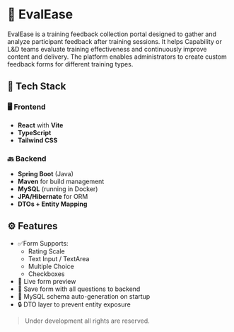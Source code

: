 # 🧩 EvalEase

EvalEase is a training feedback collection portal designed to gather and analyze participant feedback after training sessions. It helps Capability or L&D teams evaluate training effectiveness and continuously improve content and delivery. The platform enables administrators to create custom feedback forms for different training types. 

## 🔧 Tech Stack

### 🖥 Frontend
- **React** with **Vite**
- **TypeScript**
- **Tailwind CSS**

### 🔙 Backend
- **Spring Boot** (Java)
- **Maven** for build management
- **MySQL** (running in Docker)
- **JPA/Hibernate** for ORM
- **DTOs + Entity Mapping**

## ⚙️ Features

- ✅Form Supports:
  - Rating Scale
  - Text Input / TextArea
  - Multiple Choice
  - Checkboxes
- 🧪 Live form preview
- 💾 Save form with all questions to backend
- 🐬 MySQL schema auto-generation on startup
- 🔒 DTO layer to prevent entity exposure

> Under development all rights are reserved.

